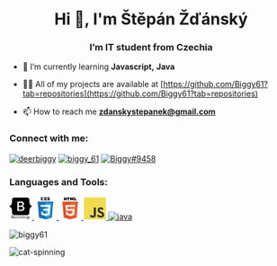 <h1 align="center">Hi 👋, I'm Štěpán Žďánský</h1>
<h3 align="center">I’m IT student from Czechia</h3>

- 🌱 I’m currently learning **Javascript,** **Java**

- 👨‍💻 All of my projects are available at [https://github.com/Biggy61?tab=repositories](https://github.com/Biggy61?tab=repositories)

- 📫 How to reach me **zdanskystepanek@gmail.com**

<h3 align="left">Connect with me:</h3>
<p align="left">
<a href="https://twitter.com/deerbiggy" target="blank"><img align="center" src="https://raw.githubusercontent.com/rahuldkjain/github-profile-readme-generator/master/src/images/icons/Social/twitter.svg" alt="deerbiggy" height="30" width="40" /></a>
<a href="https://instagram.com/biggy_61" target="blank"><img align="center" src="https://raw.githubusercontent.com/rahuldkjain/github-profile-readme-generator/master/src/images/icons/Social/instagram.svg" alt="biggy_61" height="30" width="40" /></a>
<a href="https://discord.gg/Biggy#9458" target="blank"><img align="center" src="https://raw.githubusercontent.com/rahuldkjain/github-profile-readme-generator/master/src/images/icons/Social/discord.svg" alt="Biggy#9458" height="30" width="40" /></a>
</p>

<h3 align="left">Languages and Tools:</h3>
<p align="left"> <a href="https://getbootstrap.com" target="_blank" rel="noreferrer"> <img src="https://raw.githubusercontent.com/devicons/devicon/master/icons/bootstrap/bootstrap-plain-wordmark.svg" alt="bootstrap" width="40" height="40"/> </a> <a href="https://www.w3schools.com/css/" target="_blank" rel="noreferrer"> <img src="https://raw.githubusercontent.com/devicons/devicon/master/icons/css3/css3-original-wordmark.svg" alt="css3" width="40" height="40"/> </a> <a href="https://www.w3.org/html/" target="_blank" rel="noreferrer"> <img src="https://raw.githubusercontent.com/devicons/devicon/master/icons/html5/html5-original-wordmark.svg" alt="html5" width="40" height="40"/> </a> <a href="https://developer.mozilla.org/en-US/docs/Web/JavaScript" target="_blank" rel="noreferrer"> <img src="https://raw.githubusercontent.com/devicons/devicon/master/icons/javascript/javascript-original.svg" alt="javascript" width="40" height="40"/> </a>  <a href="" target="_blank" rel="noreferrer"> <img src="https://raw.githubusercontent.com/bablubambal/All_logo_and_pictures/1ac69ce5fbc389725f16f989fa53c62d6e1b4883/programming%20languages/java.svg" alt="java" width="40" height="40"/> </a>        </p>

<p><img align="center" src="https://github-readme-stats.vercel.app/api/top-langs?username=biggy61&show_icons=true&locale=en&layout=compact" alt="biggy61" /></p>


![cat-spinning](https://github.com/Biggy61/Biggy61/assets/115619109/a42c3f99-4573-45c1-bb52-f783d332c795)
